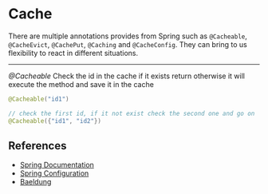 # Cache

There are multiple annotations provides from Spring such as ``@Cacheable``,
``@CacheEvict``, ``@CachePut``, ``@Caching`` and ``@CacheConfig``.
They can bring to us flexibility to react in different situations.

---

*@Cacheable*
Check the id in the cache if it exists return otherwise it will execute the method and save it in the cache
```java
@Cacheable("id1")
```
```java
// check the first id, if it not exist check the second one and go on
@Cacheable({"id1", "id2"})
```

## References
* [Spring Documentation](https://docs.spring.io/spring-framework/docs/4.2.x/spring-framework-reference/html/cache.html)
* [Spring Configuration](https://docs.spring.io/spring-boot/docs/2.1.6.RELEASE/reference/html/boot-features-caching.html)
* [Baeldung](https://www.baeldung.com/spring-cache-tutorial)
